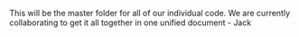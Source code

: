 This will be the master folder for all of our individual code. We are currently collaborating to get it all together in one unified document - Jack
